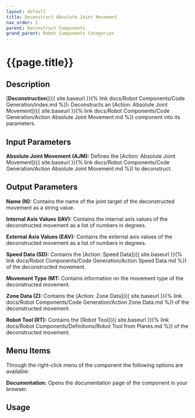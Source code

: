 ```yaml
---
layout: default
title: Deconstruct Absolute Joint Movement
nav_order: 1
parent: Deconstruct Components
grand_parent: Robot Components Categories
---
```


# **{{page.title}}**

## **Description**

[**Deconstruction**]({{ site.baseurl }}{% link docs/Robot Components/Code Generation/index.md %})**:** Deconstructs an [Action: Absolute Joint Movement]({{ site.baseurl }}{% link docs/Robot Components/Code Generation/Action Absolute Joint Movement.md %}) component into its parameters.

## **Input Parameters**

**Absolute Joint Movement (AJM):** Defines the [Action: Absolute Joint Movement]({{ site.baseurl }}{% link docs/Robot Components/Code Generation/Action Absolute Joint Movement.md %}) to deconstruct.

## **Output Parameters**

**Name (N):** Contains the name of the joint target of the deconstructed movement as a string value. 

**Internal Axis Values (IAV):** Contains the internal axis values of the deconstructed movement as a list of numbers in degrees.

**External Axis Values (EAV):** Contains the external axis values of the deconstructed movement as a list of numbers in degrees.

**Speed Data (SD):** Contains the [Action: Speed Data]({{ site.baseurl }}{% link docs/Robot Components/Code Generation/Action Speed Data.md %}) of the deconstructed movement. 

**Movement Type (MT:** Contains information on the movement type of the deconstructed movement.

**Zone Data (Z):** Contains the [Action: Zone Data]({{ site.baseurl }}{% link docs/Robot Components/Code Generation/Action Zone Data.md %}) of the deconstructed movement.

**Robot Tool (RT):** Contains the [Robot Tool]({{ site.baseurl }}{% link docs/Robot Components/Definitions/Robot Tool from Planes.md %}) of the deconstructed movement.

## **Menu Items**

Through the right-click menu of the component the following options are available:

**Documentation:** Opens the documentation page of the component in your browser.

## **Usage**


